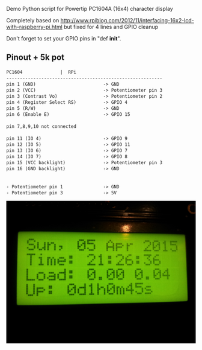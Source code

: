 Demo Python script for Powertip PC1604A (16x4) character display

Completely based on http://www.rpiblog.com/2012/11/interfacing-16x2-lcd-with-raspberry-pi.html but fixed for 4 lines and GPIO cleanup

Don't forget to set your GPIO pins in "def __init__".

Pinout + 5k pot
---------------

    PC1604				|  RPi
    ----------------------------------------------------------
    pin 1 (GND)                         -> GND 
    pin 2 (VCC)                         -> Potentiometer pin 3
    pin 3 (Contrast Vo)                 -> Potentiometer pin 2
    pin 4 (Register Select RS)          -> GPIO 4 
    pin 5 (R/W)                         -> GND
    pin 6 (Enable E)                    -> GPIO 15
    
    pin 7,8,9,10 not connected
    
    pin 11 (IO 4)                       -> GPIO 9
    pin 12 (IO 5)                       -> GPIO 11
    pin 13 (IO 6)                       -> GPIO 7
    pin 14 (IO 7)                       -> GPIO 8
    pin 15 (VCC backlight)              -> Potentiometer pin 3
    pin 16 (GND backlight)              -> GND
    
    
    - Potentiometer pin 1               -> GND
    - Potentiometer pin 3               -> 5V

![Powertip PC1604A](https://raw.githubusercontent.com/glorang/Powertip-PC1604A/master/Powertip-PC1604A.jpg)

